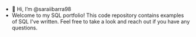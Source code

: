 - 👋 Hi, I’m @saraiibarra98
-  Welcome to my SQL portfolio! This code repository contains examples of SQL I've written. Feel free to take a look and reach out if you have any questions.
<!---
saraiibarra98/saraiibarra98 is a ✨ special ✨ repository because its `README.md` (this file) appears on your GitHub profile.
You can click the Preview link to take a look at your changes.
--->
